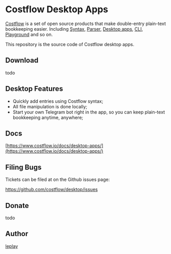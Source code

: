 # Costflow Desktop Apps

[Costflow](https://costflow.io/) is a set of open source products that make double-entry plain-text bookkeeping easier. Including [Syntax](https://www.costflow.io/docs/syntax/), [Parser](https://www.costflow.io/docs/parser/), [Desktop apps](https://www.costflow.io/docs/desktop-apps/), [CLI](https://www.costflow.io/docs/cli/), [Playground](https://playground.costflow.io/) and so on.

This repository is the source code of Costflow desktop apps.

## Download

todo

## Desktop Features

- Quickly add entries using Costflow syntax;
- All file manipulation is done locally;
- Start your own Telegram bot right in the app, so you can keep plain-text bookkeeping anytime, anywhere;

## Docs

[https://www.costflow.io/docs/desktop-apps/](https://www.costflow.io/docs/desktop-apps/)

## Filing Bugs

Tickets can be filed at on the Github issues page:

https://github.com/costflow/desktop/issues

## Donate

todo

## Author

[leplay](http://leplay.net/)
